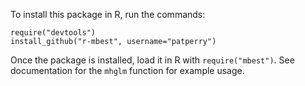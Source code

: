 To install this package in R, run the commands:

    require("devtools")
    install_github("r-mbest", username="patperry")

Once the package is installed, load it in R with `require("mbest")`.  See
documentation for the `mhglm` function for example usage.
